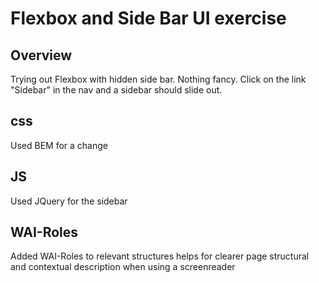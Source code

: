 
Flexbox and Side Bar UI exercise
==============================

Overview
--------

Trying out Flexbox with hidden side bar. Nothing fancy.
Click on the link "Sidebar" in the nav and a sidebar should slide out.

css
---
Used BEM for a change

JS
--

Used JQuery for the sidebar


WAI-Roles
---------

Added WAI-Roles to relevant structures helps for clearer page structural and contextual description when using a screenreader
